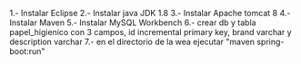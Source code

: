 1.- Instalar Eclipse
2.- Instalar java JDK 1.8
3.- Instalar Apache tomcat 8
4.- Instalar Maven
5.- Instalar MySQL Workbench
6.- crear db y tabla papel_higienico con 3 campos, id incremental primary key, brand varchar y description varchar
7.- en el directorio de la wea ejecutar "maven spring-boot:run"